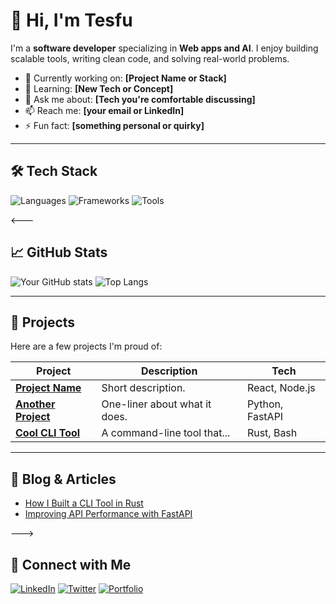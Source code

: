 # 👋 Hi, I'm Tesfu

I'm a **software developer** specializing in **Web apps and AI**. I enjoy building scalable tools, writing clean code, and solving real-world problems.

- 🔭 Currently working on: **[Project Name or Stack]**
- 🌱 Learning: **[New Tech or Concept]**
- 💬 Ask me about: **[Tech you're comfortable discussing]**
- 📫 Reach me: **[your email or LinkedIn]**
- ⚡ Fun fact: **[something personal or quirky]**

---

## 🛠️ Tech Stack

![Languages](https://skillicons.dev/icons?i=js,ts,python,ruby,java)
![Frameworks](https://skillicons.dev/icons?i=react,vue,nodejs,rails,django)
![Tools](https://skillicons.dev/icons?i=git,github,docker,linux,vscode)

<---

## 📈 GitHub Stats

![Your GitHub stats](https://github-readme-stats.vercel.app/api?username=your-username&show_icons=true&theme=radical)
![Top Langs](https://github-readme-stats.vercel.app/api/top-langs/?username=your-username&layout=compact&theme=radical)

---

## 📂 Projects

Here are a few projects I'm proud of:

| Project | Description | Tech |
|--------|-------------|------|
| [**Project Name**](https://github.com/yourusername/project) | Short description. | React, Node.js |
| [**Another Project**](https://github.com/yourusername/project) | One-liner about what it does. | Python, FastAPI |
| [**Cool CLI Tool**](https://github.com/yourusername/project) | A command-line tool that... | Rust, Bash |

---

## 📝 Blog & Articles

- [How I Built a CLI Tool in Rust](https://dev.to/yourprofile)
- [Improving API Performance with FastAPI](https://yourblog.com)

--->

## 🔗 Connect with Me

[![LinkedIn](https://img.shields.io/badge/LinkedIn-blue?style=for-the-badge&logo=linkedin)](https://linkedin.com/in/yourprofile)
[![Twitter](https://img.shields.io/badge/Twitter-1DA1F2?style=for-the-badge&logo=twitter)](https://twitter.com/yourhandle)
[![Portfolio](https://img.shields.io/badge/Portfolio-000?style=for-the-badge&logo=firefox-browser)](https://yourportfolio.com)
